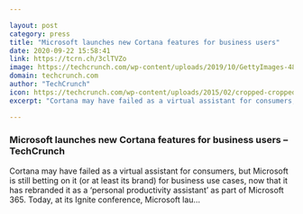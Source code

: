 ```yaml
---

layout: post
category: press
title: "Microsoft launches new Cortana features for business users"
date: 2020-09-22 15:58:41
link: https://tcrn.ch/3clTVZo
image: https://techcrunch.com/wp-content/uploads/2019/10/GettyImages-482028705-1.jpg?w=587
domain: techcrunch.com
author: "TechCrunch"
icon: https://techcrunch.com/wp-content/uploads/2015/02/cropped-cropped-favicon-gradient.png?w=180
excerpt: "Cortana may have failed as a virtual assistant for consumers, but Microsoft is still betting on it (or at least its brand) for business use cases, now that it has rebranded it as a ‘personal productivity assistant’ as part of Microsoft 365. Today, at its Ignite conference, Microsoft lau…"

---
```


### Microsoft launches new Cortana features for business users – TechCrunch

Cortana may have failed as a virtual assistant for consumers, but Microsoft is still betting on it (or at least its brand) for business use cases, now that it has rebranded it as a ‘personal productivity assistant’ as part of Microsoft 365. Today, at its Ignite conference, Microsoft lau…
